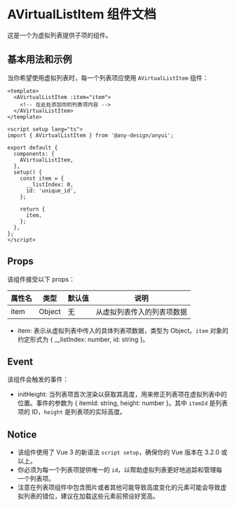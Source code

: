 # AVirtualListItem 组件文档

这是一个为虚拟列表提供子项的组件。

## 基本用法和示例

当你希望使用虚拟列表时，每一个列表项应使用 `AVirtualListItem` 组件：

```vue
<template>
  <AVirtualListItem :item="item">
    <!-- 在此处添加你的列表项内容 -->
  </AVirtualListItem>
</template>

<script setup lang="ts">
import { AVirtualListItem } from '@any-design/anyui';

export default {
  components: {
    AVirtualListItem,
  },
  setup() {
    const item = {
      __listIndex: 0,
      id: 'unique_id',
    };

    return {
      item,
    };
  },
};
</script>
```

## Props

该组件接受以下 props：

| 属性名 | 类型   | 默认值 | 说明                       |
| ------ | ------ | ------ | -------------------------- |
| item   | Object | 无     | 从虚拟列表传入的列表项数据 |

- item: 表示从虚拟列表中传入的具体列表项数据，类型为 Object。`item` 对象的约定形式为 { \_\_listIndex: number, id: string }。

## Event

该组件会触发的事件：

- initHeight: 当列表项首次渲染以获取其高度，用来修正列表项在虚拟列表中的位置。事件的参数为 { itemId: string, height: number }。其中 `itemId` 是列表项的 ID，`height` 是列表项的实际高度。

## Notice

- 该组件使用了 Vue 3 的新语法 `script setup`，确保你的 Vue 版本在 3.2.0 或以上。
- 你必须为每一个列表项提供唯一的 `id`，以帮助虚拟列表更好地追踪和管理每一个列表项。
- 注意在列表项组件中包含图片或者其他可能导致高度变化的元素可能会导致虚拟列表的错位，建议在加载这些元素前预设好宽高。
